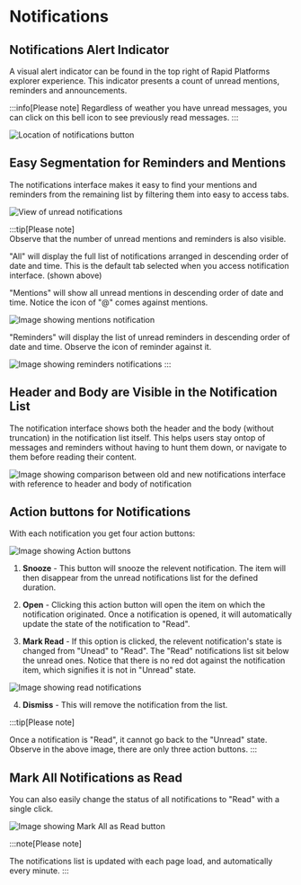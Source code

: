 # Notifications

## Notifications Alert Indicator

A visual alert indicator can be found in the top right of Rapid Platforms explorer experience. This indicator presents a count of unread mentions, reminders and announcements.

:::info[Please note]
 Regardless of weather you have unread messages, you can click on this bell icon to see previously read messages.
:::  

![Location of notifications button](<Bell icon.png>)


## Easy Segmentation for Reminders and Mentions

The notifications interface makes it easy to find your mentions and reminders from the remaining list by filtering them into easy to access tabs. 

![View of unread notifications](<Mentions location.png>)

:::tip[Please note]  
Observe that the number of unread mentions and reminders is also visible.  

"All" will display the full list of notifications arranged in descending order of date and time. This is the default tab selected when you access notification interface. (shown above)

"Mentions" will show all unread mentions in descending order of date and time. Notice the icon of "@" comes against mentions.  

![Image showing mentions notification](<Notification 3.png>)

"Reminders" will display the list of unread reminders in descending order of date and time. Observe the icon of reminder against it.

![Image showing reminders notifications](<Notification 4.png>)
:::

## Header and Body are Visible in the Notification List

The notification interface shows both the header and the body (without truncation) in the notification list itself. This helps users stay ontop of messages and reminders without having to hunt them down, or navigate to them before reading their content.  


![Image showing comparison between old and new notifications interface with reference to header and body of notification](<Notification 5.png>)

## Action buttons for Notifications

With each notification you get four action buttons:

![Image showing Action buttons](<Notification 6.png>)

1. **Snooze** - This button will snooze the relevent notification. The item will then disappear from the unread notifications list for the defined duration.

2. **Open** - Clicking this action button will open the item on which the notification originated. Once a notification is opened, it will automatically update the state of the notification to "Read". 

3. **Mark Read** - If this option is clicked, the relevent notification's state is changed from "Unead" to "Read". The "Read" notifications list sit below the unread ones. Notice that there is no red dot against the notification item, which signifies it is not in "Unread" state.

![Image showing read notifications](<Notification 7.png>)  

4. **Dismiss** - This will remove the notification from the list.

:::tip[Please note]

Once a notification is "Read", it cannot go back to the "Unread" state. Observe in the above image, there are only three action buttons. 
:::

## Mark All Notifications as Read

You can also easily change the status of all notifications to "Read" with a single click. 

![Image showing Mark All as Read button](<Notification 8.png>)

:::note[Please note]

The notifications list is updated with each page load, and automatically every minute.
:::